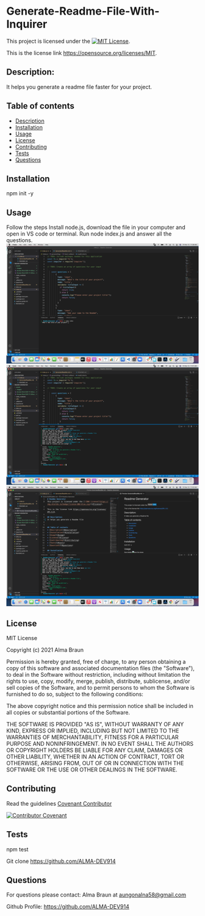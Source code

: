 # Generate-Readme-File-With-Inquirer
This project is licensed under the 
    [![MIT License](https://img.shields.io/badge/license-MIT-blue.svg)](#license).

This is the license link  https://opensource.org/licenses/MIT.
 

## Description:
It helps you generate a readme file faster for your project.
   
   
## Table of contents
* [Description](#description)
* [Installation](#installation)
* [Usage](#usage)
* [License](#license)
* [Contributing](#contributing)
* [Tests](#tests)
* [Questions](#questions)
   
## Installation
npm init -y

## Usage
Follow the steps
Install node.js, download the file in your computer and open in VS code or terminal. Run node index.js and answer all the questions.
![See the steps](assets/images/step1.png)
![See the steps](assets/images/step2.png)
![See the steps](assets/images/step3.png)

## License
MIT License

Copyright (c) 2021 Alma Braun

Permission is hereby granted, free of charge, to any person obtaining a copy
of this software and associated documentation files (the "Software"), to deal
in the Software without restriction, including without limitation the rights
to use, copy, modify, merge, publish, distribute, sublicense, and/or sell
copies of the Software, and to permit persons to whom the Software is
furnished to do so, subject to the following conditions:

The above copyright notice and this permission notice shall be included in all
copies or substantial portions of the Software.

THE SOFTWARE IS PROVIDED "AS IS", WITHOUT WARRANTY OF ANY KIND, EXPRESS OR
IMPLIED, INCLUDING BUT NOT LIMITED TO THE WARRANTIES OF MERCHANTABILITY,
FITNESS FOR A PARTICULAR PURPOSE AND NONINFRINGEMENT. IN NO EVENT SHALL THE
AUTHORS OR COPYRIGHT HOLDERS BE LIABLE FOR ANY CLAIM, DAMAGES OR OTHER
LIABILITY, WHETHER IN AN ACTION OF CONTRACT, TORT OR OTHERWISE, ARISING FROM,
OUT OF OR IN CONNECTION WITH THE SOFTWARE OR THE USE OR OTHER DEALINGS IN THE
SOFTWARE.


## Contributing
Read the guidelines
[Covenant Contributor](https://www.contributor-covenant.org/)

[![Contributor Covenant](https://img.shields.io/badge/Contributor%20Covenant-2.1-4baaaa.svg)](code_of_conduct.md)

## Tests
npm test

Git clone https://github.com/ALMA-DEV914

## Questions
For questions please contact: Alma Braun
at  aungonalna58@gmail.com

Github Profile: https://github.com/ALMA-DEV914 